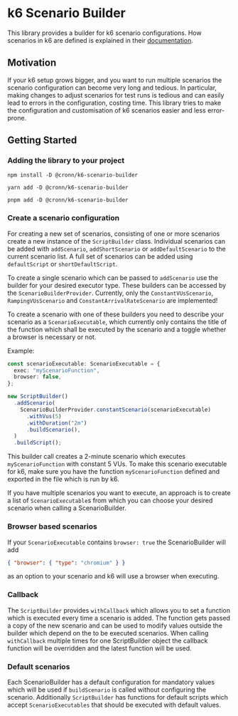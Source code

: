 # k6 Scenario Builder

This library provides a builder for k6 scenario configurations. How scenarios in k6 are defined is explained in their [documentation](https://grafana.com/docs/k6/latest/using-k6/scenarios/).

## Motivation

If your k6 setup grows bigger, and you want to run multiple scenarios the scenario configuration can become very long and tedious.
In particular, making changes to adjust scenarios for test runs is tedious and can easily lead to errors in the configuration, costing time.
This library tries to make the configuration and customisation of k6 scenarios easier and less error-prone.

## Getting Started

### Adding the library to your project

```shell
npm install -D @cronn/k6-scenario-builder
```

```shell
yarn add -D @cronn/k6-scenario-builder
```

```shell
pnpm add -D @cronn/k6-scenario-builder
```

### Create a scenario configuration

For creating a new set of scenarios, consisting of one or more scenarios create a new instance of the `ScriptBuilder` class. Individual scenarios can be added with `addScenario`, `addShortScenario` or `addDefaultScenario` to the current scenario list. A full set of scenarios can be added using `defaultScript` or `shortDefaultScript`.

To create a single scenario which can be passed to `addScenario` use the builder for your desired executor type. These builders can be accessed by the `ScenarioBuilderProvider`. Currently, only the `ConstantVUsScenario`, `RampingVUsScenario` and `ConstantArrivalRateScenario` are implemented!

To create a scenario with one of these builders you need to describe your scenario as a `ScenarioExecutable`, which currently only contains the title of the function which shall be executed by the scenario and a toggle whether a browser is necessary or not.

Example:

```typescript
const scenarioExecutable: ScenarioExecutable = {
  exec: "myScenarioFunction",
  browser: false,
};

new ScriptBuilder()
  .addScenario(
    ScenarioBuilderProvider.constantScenario(scenarioExecutable)
      .withVus(5)
      .withDuration("2m")
      .buildScenario(),
  )
  .buildScript();
```

This builder call creates a 2-minute scenario which executes `myScenarioFunction` with constant 5 VUs.
To make this scenario executable for k6, make sure you have the function `myScenarioFunction` defined and exported in the file which is run by k6.

If you have multiple scenarios you want to execute, an approach is to create a list of `ScenarioExecutable`s from which you can choose your desired scenario when calling a ScenarioBuilder.

### Browser based scenarios

If your `ScenarioExecutable` contains `browser: true` the ScenarioBuilder will add

```json
{ "browser": { "type": "chromium" } }
```

as an option to your scenario and k6 will use a browser when executing.

### Callback

The `ScriptBuilder` provides `withCallback` which allows you to set a function which is executed every time a scenario is added.
The function gets passed a copy of the new scenario and can be used to modify values outside the builder which depend on the to be executed scenarios.
When calling `withCallback` multiple times for one ScriptBuilder object the callback function will be overridden and the latest function will be used.

### Default scenarios

Each ScenarioBuilder has a default configuration for mandatory values which will be used if `buildScenario` is called without configuring the scenario.
Additionally `ScriptBuilder` has functions for default scripts which accept `ScenarioExecutables` that should be executed with default values.
